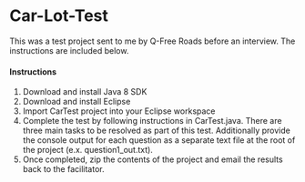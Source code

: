 # Car-Lot-Test

This was a test project sent to me by Q-Free Roads before an interview.  The instructions are included below.

#### Instructions
1) Download and install Java 8 SDK
2) Download and install Eclipse
3) Import CarTest project into your Eclipse workspace
4) Complete the test by following instructions in CarTest.java.  There are three main tasks to be resolved
as part of this test.  Additionally provide the console output for each question as a separate text file 
at the root of the project (e.x. question1_out.txt).  
5) Once completed, zip the contents of the project and email the results back to the facilitator.
